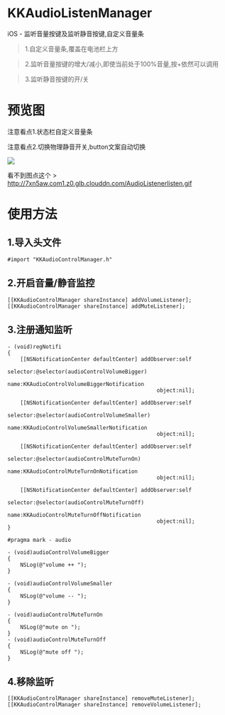 # KKAudioListenManager
iOS - 监听音量按键及监听静音按键,自定义音量条

> 1.自定义音量条,覆盖在电池栏上方

> 2.监听音量按键的增大/减小,即使当前处于100%音量,按+依然可以调用

> 3.监听静音按键的开/关

# 预览图

 注意看点1.状态栏自定义音量条 
 
 注意看点2.切换物理静音开关,button文案自动切换

![](http://7xn5aw.com1.z0.glb.clouddn.com/AudioListenerlisten.gif) 

看不到图点这个 > http://7xn5aw.com1.z0.glb.clouddn.com/AudioListenerlisten.gif

# 使用方法
## 1.导入头文件
```
#import "KKAudioControlManager.h"
```

## 2.开启音量/静音监控

```
[[KKAudioControlManager shareInstance] addVolumeListener];
[[KKAudioControlManager shareInstance] addMuteListener];
```

## 3.注册通知监听


```
- (void)regNotifi
{
    [[NSNotificationCenter defaultCenter] addObserver:self
                                             selector:@selector(audioControlVolumeBigger)
                                                 name:KKAudioControlVolumeBiggerNotification
                                               object:nil];
    
    [[NSNotificationCenter defaultCenter] addObserver:self
                                             selector:@selector(audioControlVolumeSmaller)
                                                 name:KKAudioControlVolumeSmallerNotification
                                               object:nil];
    
    [[NSNotificationCenter defaultCenter] addObserver:self
                                             selector:@selector(audioControlMuteTurnOn)
                                                 name:KKAudioControlMuteTurnOnNotification
                                               object:nil];
    
    [[NSNotificationCenter defaultCenter] addObserver:self
                                             selector:@selector(audioControlMuteTurnOff)
                                                 name:KKAudioControlMuteTurnOffNotification
                                               object:nil];
}

#pragma mark - audio

- (void)audioControlVolumeBigger
{
    NSLog(@"volume ++ ");
}

- (void)audioControlVolumeSmaller
{
    NSLog(@"volume -- ");
}

- (void)audioControlMuteTurnOn
{
    NSLog(@"mute on ");
}
- (void)audioControlMuteTurnOff
{
    NSLog(@"mute off ");
}

```

## 4.移除监听

```
[[KKAudioControlManager shareInstance] removeMuteListener];
[[KKAudioControlManager shareInstance] removeVolumeListener];
```

